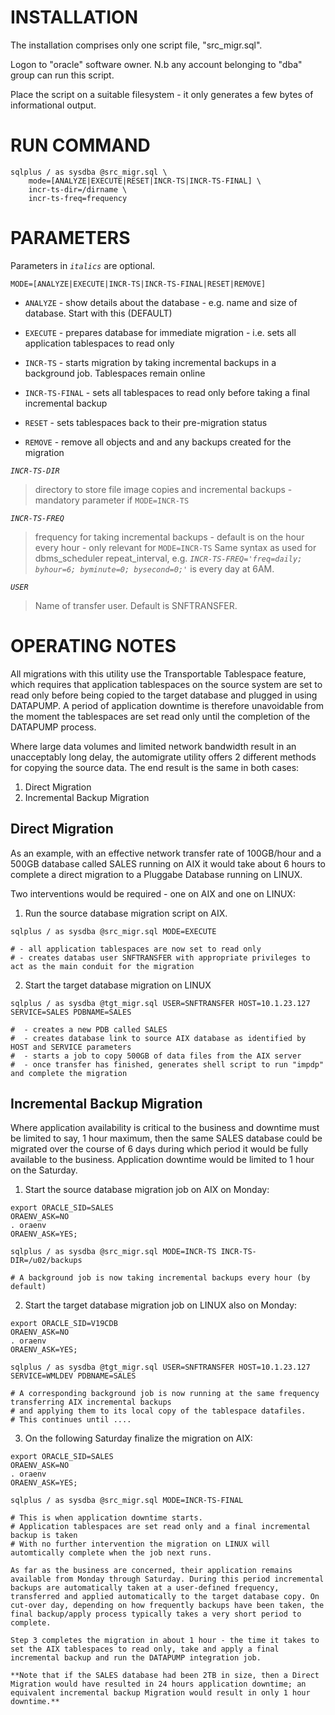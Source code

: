 # INSTALLATION
The installation comprises only one script file, "src_migr.sql". 

Logon to "oracle" software owner. N.b any account belonging to "dba" group can run this script.

Place the script on a suitable filesystem - it only generates a few bytes of informational output.


# RUN COMMAND                         
              
```
sqlplus / as sysdba @src_migr.sql \
    mode=[ANALYZE|EXECUTE|RESET|INCR-TS|INCR-TS-FINAL] \
    incr-ts-dir=/dirname \
    incr-ts-freq=frequency
```
                         
# PARAMETERS   
Parameters in *`italics`* are optional.

`MODE=[ANALYZE|EXECUTE|INCR-TS|INCR-TS-FINAL|RESET|REMOVE]`
- `ANALYZE` - show details about the database - e.g. name and size of database. Start with this (DEFAULT)
  
- `EXECUTE` - prepares database for immediate migration - i.e. sets all application tablespaces to read only

- `INCR-TS` - starts migration by taking incremental backups in a background job. Tablespaces remain online
                     
- `INCR-TS-FINAL` - sets all tablespaces to read only before taking a final incremental backup
  
- `RESET` - sets tablespaces back to their pre-migration status

- `REMOVE` - remove all objects and and any backups created for the migration
                           
*`INCR-TS-DIR`*
>directory to store file image copies and incremental backups - mandatory parameter if `MODE=INCR-TS`
  
*`INCR-TS-FREQ`*
>frequency for taking incremental backups - default is on the hour every hour - only relevant for `MODE=INCR-TS` Same syntax as used for dbms_scheduler repeat_interval, e.g. *`INCR-TS-FREQ='freq=daily; byhour=6; byminute=0; bysecond=0;'`* is every day at 6AM.

*`USER`*
>Name of transfer user. Default is SNFTRANSFER.

  
# OPERATING NOTES

All migrations with this utility use the Transportable Tablespace feature, which requires that application tablespaces on the source system are set to read only before being copied to the target database and plugged in using DATAPUMP. A period of application downtime is therefore unavoidable from the moment the tablespaces are set read only until the completion of the DATAPUMP process. 

Where large data volumes and limited network bandwidth result in an unacceptably long delay, the automigrate utility offers 2 different methods for copying the source data. The end result is the same in both cases:

1. Direct Migration
2. Incremental Backup Migration

## Direct Migration
As an example, with an effective network transfer rate of 100GB/hour and a 500GB database called SALES running on AIX it would take about 6 hours to complete a direct migration to a Pluggabe Database running on LINUX. 

Two interventions would be required - one on AIX and one on LINUX:

1. Run the source database migration script on AIX. 

```
sqlplus / as sysdba @src_migr.sql MODE=EXECUTE

# - all application tablespaces are now set to read only
# - creates databas user SNFTRANSFER with appropriate privileges to act as the main conduit for the migration
```

2. Start the target database migration on LINUX

```
sqlplus / as sysdba @tgt_migr.sql USER=SNFTRANSFER HOST=10.1.23.127 SERVICE=SALES PDBNAME=SALES

#  - creates a new PDB called SALES
#  - creates database link to source AIX database as identified by HOST and SERVICE parameters
#  - starts a job to copy 500GB of data files from the AIX server 
#  - once transfer has finished, generates shell script to run "impdp" and complete the migration

```
## Incremental Backup Migration
Where application availability is critical to the business and downtime must be limited to say, 1 hour maximum, then the same SALES database could be migrated over the course of 6 days during which period it would be fully available to the business. Application downtime would be limited to 1 hour on the Saturday.


1. Start the source database migration job on AIX on Monday:
```
export ORACLE_SID=SALES
ORAENV_ASK=NO
. oraenv
ORAENV_ASK=YES;

sqlplus / as sysdba @src_migr.sql MODE=INCR-TS INCR-TS-DIR=/u02/backups

# A background job is now taking incremental backups every hour (by default)
```

2. Start the target database migration job on LINUX also on Monday:
```
export ORACLE_SID=V19CDB
ORAENV_ASK=NO
. oraenv
ORAENV_ASK=YES;

sqlplus / as sysdba @tgt_migr.sql USER=SNFTRANSFER HOST=10.1.23.127 SERVICE=WMLDEV PDBNAME=SALES

# A corresponding background job is now running at the same frequency transferring AIX incremental backups
# and applying them to its local copy of the tablespace datafiles.
# This continues until ....
```

3. On the following Saturday finalize the migration on AIX:
```
export ORACLE_SID=SALES
ORAENV_ASK=NO
. oraenv
ORAENV_ASK=YES;

sqlplus / as sysdba @src_migr.sql MODE=INCR-TS-FINAL

# This is when application downtime starts. 
# Application tablespaces are set read only and a final incremental backup is taken
# With no further intervention the migration on LINUX will automtically complete when the job next runs.

As far as the business are concerned, their application remains available from Monday through Saturday. During this period incremental backups are automatically taken at a user-defined frequency, transferred and applied automatically to the target database copy. On cut-over day, depending on how frequently backups have been taken, the final backup/apply process typically takes a very short period to complete.

Step 3 completes the migration in about 1 hour - the time it takes to set the AIX tablespaces to read only, take and apply a final incremental backup and run the DATAPUMP integration job.

**Note that if the SALES database had been 2TB in size, then a Direct Migration would have resulted in 24 hours application downtime; an equivalent incremental backup Migration would result in only 1 hour downtime.**
